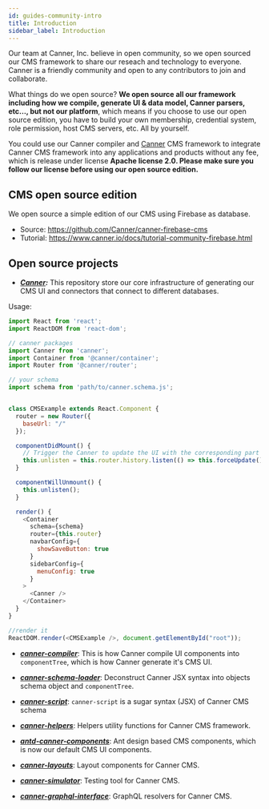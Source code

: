 ```yaml
---
id: guides-community-intro
title: Introduction
sidebar_label: Introduction
---
```


Our team at Canner, Inc. believe in open community, so we open sourced our CMS framework to share our reseach and technology to everyone. Canner is a friendly community and open to any contributors to join and collaborate.

What things do we open source? **We open source all our framework including how we compile, generate UI & data model, Canner parsers, etc..., but not our platform**, which means if you choose to use our open source edition, you have to build your own membership, credential system, role permission, host CMS servers, etc. All by yourself. 

You could use our Canner compiler and [Canner](https://github.com/canner/canner) CMS framework to integrate Canner CMS framework into any applications and products without any fee, which is release under license **Apache license 2.0. Please make sure you follow our license before using our open source edition.**

## CMS open source edition

We open source a simple edition of our CMS using Firebase as database.

- Source: https://github.com/Canner/canner-firebase-cms
- Tutorial: https://www.canner.io/docs/tutorial-community-firebase.html


## Open source projects

- ***[Canner](https://github.com/canner/canner):*** This repository store our core infrastructure of generating our CMS UI and connectors that connect to different databases.

Usage: 

```js
import React from 'react';
import ReactDOM from 'react-dom';

// canner packages
import Canner from 'canner';
import Container from '@canner/container';
import Router from '@canner/router';

// your schema
import schema from 'path/to/canner.schema.js';


class CMSExample extends React.Component {
  router = new Router({
    baseUrl: "/"
  });

  componentDidMount() {
    // Trigger the Canner to update the UI with the corresponding part of your CMS.
    this.unlisten = this.router.history.listen(() => this.forceUpdate());
  }

  componentWillUnmount() {
    this.unlisten();
  }

  render() {
    <Container
      schema={schema}
      router={this.router}
      navbarConfig={
        showSaveButton: true
      }
      sidebarConfig={
        menuConfig: true
      }
    >
      <Canner />
    </Container>
  }
}

//render it
ReactDOM.render(<CMSExample />, document.getElementById("root"));
```

- ***[canner-compiler](https://github.com/Canner/canner/tree/canary/packages/canner-compiler)***: This is how Canner compile UI components into `componentTree`, which is how Canner generate it's CMS UI.

- ***[canner-schema-loader](https://github.com/Canner/canner/tree/canary/packages/canner-schema-loader)***: Deconstruct Canner JSX syntax into objects schema object and `componentTree`.

- ***[canner-script](https://github.com/Canner/canner/tree/canary/packages/canner-script)***: `canner-script` is a sugar syntax (JSX) of Canner CMS schema

- ***[canner-helpers](https://github.com/Canner/canner/tree/canary/packages/canner-helpers)***: Helpers utility functions for Canner CMS framework.

- ***[antd-canner-components](https://github.com/Canner/antd-canner-components)***: Ant design based CMS components, which is now our default CMS UI components.

- ***[canner-layouts](https://github.com/Canner/canner/tree/canary/packages/canner-layouts)***: Layout components for Canner CMS.

- ***[canner-simulator](https://github.com/Canner/canner/tree/canary/packages/canner-simulator)***: Testing tool for Canner CMS.

- ***[canner-graphql-interface](https://github.com/Canner/canner/tree/canary/packages/canner-graphql-interface)***: GraphQL resolvers for Canner CMS.